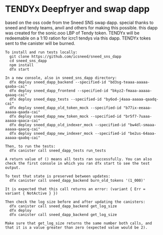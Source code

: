 # TENDYx Deepfryer and swap dapp
based on the oss code from tne Sneed SNS swap dapp. special thanks to sneed and tendy teams, anvil and others for making this possible. this dapp was created for the sonic.ooo LBP of Tendy token. TENDYx will be redeemable on a 1:10 ration for icrc1 tendys via this dapp. TENDYx tokes sent to the canister will be burned. 

  ```motoko    
To install and run tests locally:
    git clone https://github.com/icsneed/sneed_sns_dapp
    cd sneed_sns_dapp
    npm install
    dfx start 

In a new console, also in sneed_sns_dapp directory:
    dfx deploy sneed_dapp_backend --specified-id "bd3sg-teaaa-aaaaa-qaaba-cai"
    dfx deploy sneed_dapp_frontend --specified-id "bkyz2-fmaaa-aaaaa-qaaaq-cai"
    dfx deploy sneed_dapp_tests --specified-id "by6od-j4aaa-aaaaa-qaadq-cai"
    dfx deploy sneed_dapp_old_token_mock --specified-id "b77ix-eeaaa-aaaaa-qaada-cai"
    dfx deploy sneed_dapp_new_token_mock --specified-id "br5f7-7uaaa-aaaaa-qaaca-cai"
    dfx deploy sneed_dapp_old_indexer_mock --specified-id "bw4dl-smaaa-aaaaa-qaacq-cai"
    dfx deploy sneed_dapp_new_indexer_mock --specified-id "be2us-64aaa-aaaaa-qaabq-cai"

Then, to run the tests:
    dfx canister call sneed_dapp_tests run_tests

A return value of () means all tests ran successfully. You can also check the first console in which you ran dfx start to see the test output. 

To test that state is preserved between updates:
    dfx canister call sneed_dapp_backend burn_old_tokens '(1_000)' 

It is expected that this call returns an error: (variant { Err = variant { NotActive } })

Then check the log size before and after updating the canisters:    
    dfx canister call sneed_dapp_backend get_log_size
    dfx deploy
    dfx canister call sneed_dapp_backend get_log_size

Make sure that get_log_size returns the same number both calls, and that it is a value greater than zero (expected value would be 2). 


